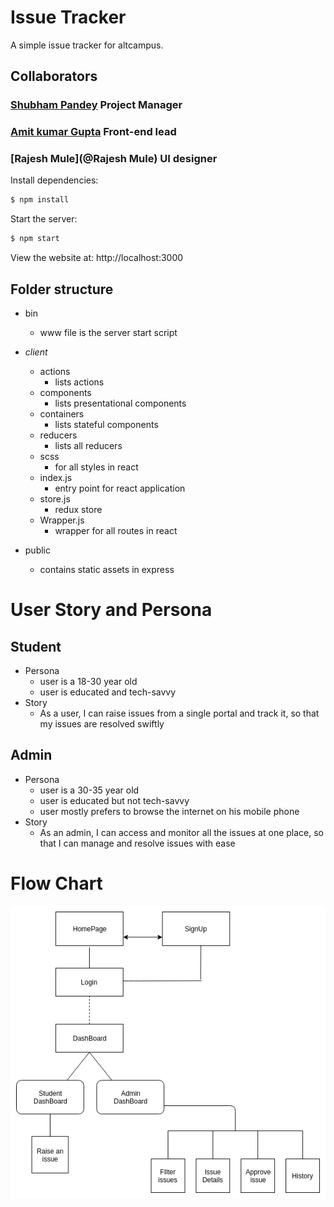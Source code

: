 # Issue Tracker
A simple issue tracker for altcampus. 

## Collaborators

### [Shubham Pandey](@imcontrive) Project Manager
### [Amit kumar Gupta](@amitg01) Front-end lead
### [Rajesh Mule](@Rajesh Mule)  UI designer




  Install dependencies:

```bash
$ npm install
```

  Start the server:

```bash
$ npm start
```

  View the website at: http://localhost:3000

## Folder structure
- bin
  - www file is the server start script 
- *client*
    - actions
      - lists actions
    - components
      - lists presentational components
    - containers
      - lists stateful components
    - reducers
      - lists all reducers
    - scss
      - for all styles in react
    - index.js
      - entry point for react application
    - store.js
      - redux store
    - Wrapper.js
      - wrapper for all routes in react

- public
    - contains static assets in express
    
# User Story and Persona
## Student 
- Persona
  - user is a 18-30 year old
  - user is educated and tech-savvy
- Story
  - As a user, I can raise issues from a single portal and track it, so that my issues are resolved swiftly
## Admin
- Persona
  - user is a 30-35 year old
  - user is educated but not tech-savvy
  - user mostly prefers to browse the internet on his mobile phone
- Story
  - As an admin, I can access and monitor all the issues at one place, so that I can manage and resolve issues with ease

# Flow Chart
![flow chart](https://github.com/imcontrive/issue-tracker/blob/develop/public/images/issueTracker.png)

